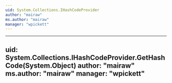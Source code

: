```yaml
---
uid: System.Collections.IHashCodeProvider
author: "mairaw"
ms.author: "mairaw"
manager: "wpickett"
---
```


---
uid: System.Collections.IHashCodeProvider.GetHashCode(System.Object)
author: "mairaw"
ms.author: "mairaw"
manager: "wpickett"
---

